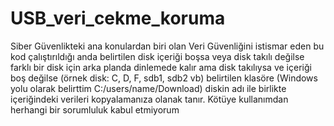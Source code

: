 # USB_veri_cekme_koruma
Siber Güvenlikteki ana konulardan biri olan Veri Güvenliğini istismar eden bu kod çalıştırıldığı anda belirtilen disk içeriği boşsa veya disk takılı değilse farklı bir disk için arka planda dinlemede kalır ama disk takılıysa ve içeriği boş değilse (örnek disk: C, D, F, sdb1, sdb2 vb) belirtilen klasöre (Windows yolu olarak belirttim C:/users/name/Download) diskin adı ile birlikte içeriğindeki verileri kopyalamanıza olanak tanır. Kötüye kullanımdan herhangi bir sorumluluk kabul etmiyorum
